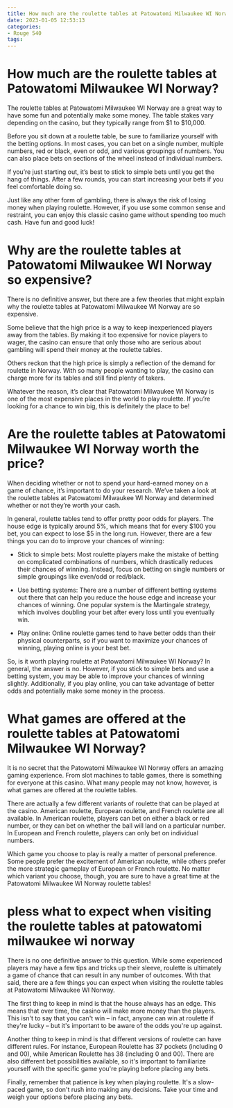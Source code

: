 ```yaml
---
title: How much are the roulette tables at Patowatomi Milwaukee WI Norway
date: 2023-01-05 12:53:13
categories:
- Rouge 540
tags:
---
```



#  How much are the roulette tables at Patowatomi Milwaukee WI Norway?

The roulette tables at Patowatomi Milwaukee WI Norway are a great way to have some fun and potentially make some money. The table stakes vary depending on the casino, but they typically range from $1 to $10,000.

Before you sit down at a roulette table, be sure to familiarize yourself with the betting options. In most cases, you can bet on a single number, multiple numbers, red or black, even or odd, and various groupings of numbers. You can also place bets on sections of the wheel instead of individual numbers.

If you’re just starting out, it’s best to stick to simple bets until you get the hang of things. After a few rounds, you can start increasing your bets if you feel comfortable doing so.

Just like any other form of gambling, there is always the risk of losing money when playing roulette. However, if you use some common sense and restraint, you can enjoy this classic casino game without spending too much cash. Have fun and good luck!

#  Why are the roulette tables at Patowatomi Milwaukee WI Norway so expensive?

There is no definitive answer, but there are a few theories that might explain why the roulette tables at Patowatomi Milwaukee WI Norway are so expensive.

Some believe that the high price is a way to keep inexperienced players away from the tables. By making it too expensive for novice players to wager, the casino can ensure that only those who are serious about gambling will spend their money at the roulette tables.

Others reckon that the high price is simply a reflection of the demand for roulette in Norway. With so many people wanting to play, the casino can charge more for its tables and still find plenty of takers.

Whatever the reason, it’s clear that Patowatomi Milwaukee WI Norway is one of the most expensive places in the world to play roulette. If you’re looking for a chance to win big, this is definitely the place to be!

#  Are the roulette tables at Patowatomi Milwaukee WI Norway worth the price?

When deciding whether or not to spend your hard-earned money on a game of chance, it’s important to do your research. We’ve taken a look at the roulette tables at Patowatomi Milwaukee WI Norway and determined whether or not they’re worth your cash.

In general, roulette tables tend to offer pretty poor odds for players. The house edge is typically around 5%, which means that for every $100 you bet, you can expect to lose $5 in the long run. However, there are a few things you can do to improve your chances of winning:

- Stick to simple bets: Most roulette players make the mistake of betting on complicated combinations of numbers, which drastically reduces their chances of winning. Instead, focus on betting on single numbers or simple groupings like even/odd or red/black.

- Use betting systems: There are a number of different betting systems out there that can help you reduce the house edge and increase your chances of winning. One popular system is the Martingale strategy, which involves doubling your bet after every loss until you eventually win.

- Play online: Online roulette games tend to have better odds than their physical counterparts, so if you want to maximize your chances of winning, playing online is your best bet.

So, is it worth playing roulette at Patowatomi Milwaukee WI Norway? In general, the answer is no. However, if you stick to simple bets and use a betting system, you may be able to improve your chances of winning slightly. Additionally, if you play online, you can take advantage of better odds and potentially make some money in the process.

#  What games are offered at the roulette tables at Patowatomi Milwaukee WI Norway?

It is no secret that the Patowatomi Milwaukee WI Norway offers an amazing gaming experience. From slot machines to table games, there is something for everyone at this casino. What many people may not know, however, is what games are offered at the roulette tables.

There are actually a few different variants of roulette that can be played at the casino. American roulette, European roulette, and French roulette are all available. In American roulette, players can bet on either a black or red number, or they can bet on whether the ball will land on a particular number. In European and French roulette, players can only bet on individual numbers.

Which game you choose to play is really a matter of personal preference. Some people prefer the excitement of American roulette, while others prefer the more strategic gameplay of European or French roulette. No matter which variant you choose, though, you are sure to have a great time at the Patowatomi Milwaukee WI Norway roulette tables!

#  pless what to expect when visiting the roulette tables at patowatomi milwaukee wi norway

There is no one definitive answer to this question. While some experienced players may have a few tips and tricks up their sleeve, roulette is ultimately a game of chance that can result in any number of outcomes. With that said, there are a few things you can expect when visiting the roulette tables at Patowatomi Milwaukee WI Norway.

The first thing to keep in mind is that the house always has an edge. This means that over time, the casino will make more money than the players. This isn't to say that you can't win – in fact, anyone can win at roulette if they're lucky – but it's important to be aware of the odds you're up against.

Another thing to keep in mind is that different versions of roulette can have different rules. For instance, European Roulette has 37 pockets (including 0 and 00), while American Roulette has 38 (including 0 and 00). There are also different bet possibilities available, so it's important to familiarize yourself with the specific game you're playing before placing any bets.

Finally, remember that patience is key when playing roulette. It's a slow-paced game, so don't rush into making any decisions. Take your time and weigh your options before placing any bets.